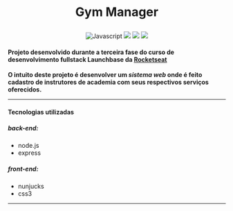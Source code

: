 # <p align="center"> Gym Manager </p>

<p align="center">
  <img src="https://img.shields.io/badge/-Javascript-yellow" alt="Javascript">
  <img src="https://img.shields.io/badge/-NodeJS-brightgreen" alt"Node.JS">
  <img src="https://img.shields.io/badge/-CSS3-blue" alt"CSS3">
  <img src="https://img.shields.io/badge/-Nunjucks-green" alt"Nunjucks">
</p>

#### Projeto desenvolvido durante a terceira fase do curso de desenvolvimento fullstack Launchbase da [Rocketseat](https://rocketseat.com.br/)

**O intuito deste projeto é desenvolver um *sistema* *web* onde é feito cadastro de instrutores de academia com seus respectivos serviços oferecidos.**
<hr>

#### Tecnologias utilizadas

##### back-end:
- node.js
- express

##### front-end:
- nunjucks
- css3

<hr>